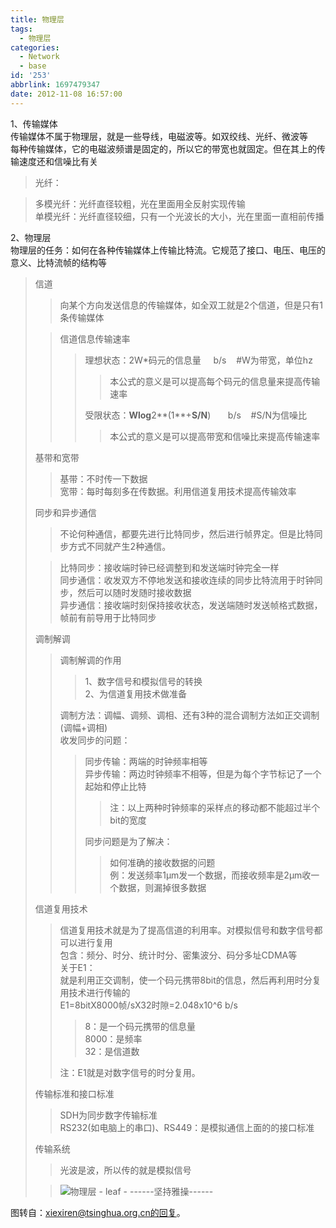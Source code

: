 ```yaml
---
title: 物理层
tags:
  - 物理层
categories:
  - Network
  - base
id: '253'
abbrlink: 1697479347
date: 2012-11-08 16:57:00
---
```


1、传输媒体  
传输媒体不属于物理层，就是一些导线，电磁波等。如双绞线、光纤、微波等  
每种传输媒体，它的电磁波频谱是固定的，所以它的带宽也就固定。但在其上的传输速度还和信噪比有关  

> 光纤：  

> 多模光纤：光纤直径较粗，光在里面用全反射实现传输  
> 单模光纤：光纤直径较细，只有一个光波长的大小，光在里面一直相前传播  

>   

  
2、物理层  
物理层的任务：如何在各种传输媒体上传输比特流。它规范了接口、电压、电压的意义、比特流帧的结构等  

> 信道  
> 
> > 向某个方向发送信息的传输媒体，如全双工就是2个信道，但是只有1条传输媒体  
> 
> > 信道信息传输速率  
> > 
> > > 理想状态：2W\*码元的信息量     b/s    #W为带宽，单位hz  
> > > 
> > > > 本公式的意义是可以提高每个码元的信息量来提高传输速率  
> > > 
> > > 受限状态：**Wlog**2**(1**+**S/N**)       b/s    #S/N为信噪比  
> > > 
> > > > 本公式的意义是可以提高带宽和信噪比来提高传输速率  
> 
>   
> 基带和宽带  
> 
> > 基带：不时传一下数据  
> > 宽带：每时每刻多在传数据。利用信道复用技术提高传输效率  
> 
>   
> 同步和异步通信  
> 
> > 不论何种通信，都要先进行比特同步，然后进行帧界定。但是比特同步方式不同就产生2种通信。
> 
> > 比特同步：接收端时钟已经调整到和发送端时钟完全一样  
> > 同步通信：收发双方不停地发送和接收连续的同步比特流用于时钟同步，然后可以随时发随时接收数据  
> > 异步通信：接收端时刻保持接收状态，发送端随时发送帧格式数据，帧前有前导用于比特同步  
> >   
> 
> 调制解调  
> 
> > 调制解调的作用  
> > 
> > > 1、数字信号和模拟信号的转换  
> > > 2、为信道复用技术做准备  
> > 
> > 调制方法：调幅、调频、调相、还有3种的混合调制方法如正交调制(调幅+调相)  
> > 收发同步的问题：  
> > 
> > > 同步传输：两端的时钟频率相等  
> > > 异步传输：两边时钟频率不相等，但是为每个字节标记了一个起始和停止比特  
> > > 
> > > > 注：以上两种时钟频率的采样点的移动都不能超过半个bit的宽度  
> > > 
> > > 同步问题是为了解决：  
> > > 
> > > > 如何准确的接收数据的问题  
> > > > 例：发送频率1μm发一个数据，而接收频率是2μm收一个数据，则漏掉很多数据
> > 
> >   
> 
> 信道复用技术  
> 
> > 信道复用技术就是为了提高信道的利用率。对模拟信号和数字信号都可以进行复用  
> > 包含：频分、时分、统计时分、密集波分、码分多址CDMA等  
> > 关于E1：  
> > 就是利用正交调制，使一个码元携带8bit的信息，然后再利用时分复用技术进行传输的  
> > E1=8bitX8000帧/sX32时隙=2.048x10^6 b/s  
> > 
> > > 8：是一个码元携带的信息量  
> > > 8000：是频率  
> > > 32：是信道数  
> > 
> > 注：E1就是对数字信号的时分复用。  
> 
>   
> 传输标准和接口标准  
> 
> > SDH为同步数字传输标准  
> > RS232(如电脑上的串口)、RS449：是模拟通信上面的的接口标准
> 
>   
> 传输系统  
> 
> > 光波是波，所以传的就是模拟信号  
> 
> > ![物理层 - leaf - ------坚持雅操------](http://img5.ph.126.net/o2X5cqUGPM-55d7RzY6DfQ==/623185598455173235.png "物理层 - leaf - ------坚持雅操------")

  
图转自：xiexiren@tsinghua.org.cn的回复。
